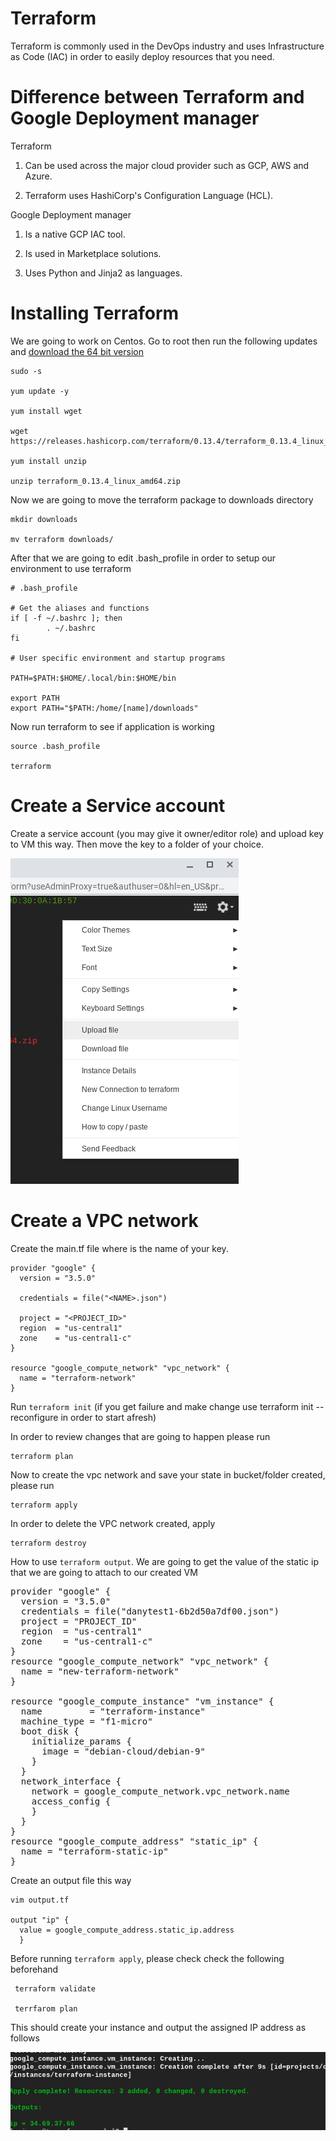 # Terraform

Terraform is commonly used in the DevOps industry and uses Infrastructure as Code (IAC) in order to easily deploy resources that you need.

# Difference between Terraform and Google Deployment manager

Terraform

1. Can be used across the major cloud provider such as GCP, AWS and Azure.

2. Terraform uses HashiCorp's Configuration Language (HCL).

Google Deployment manager

1. Is a native GCP IAC tool.

2. Is used in Marketplace solutions.

3. Uses Python and Jinja2 as languages.


# Installing Terraform

We are going to work on Centos. Go to root then run the following updates and [download the 64 bit version](https://www.terraform.io/downloads.html)

    sudo -s

    yum update -y
    
    yum install wget
    
    wget https://releases.hashicorp.com/terraform/0.13.4/terraform_0.13.4_linux_amd64.zip
    
    yum install unzip
    
    unzip terraform_0.13.4_linux_amd64.zip
    
Now we are going to move the terraform package to downloads directory

    mkdir downloads
    
    mv terraform downloads/
    
After that we are going to edit .bash_profile in order to setup our environment to use terraform

    # .bash_profile

    # Get the aliases and functions
    if [ -f ~/.bashrc ]; then
            . ~/.bashrc
    fi

    # User specific environment and startup programs

    PATH=$PATH:$HOME/.local/bin:$HOME/bin

    export PATH
    export PATH="$PATH:/home/[name]/downloads"
   
Now run terraform to see if application is working

    source .bash_profile
    
    terraform
    
# Create a Service account

Create a service account (you may give it owner/editor role) and upload key to VM this way. Then move the key to a folder of your choice.

![](https://github.com/DanyLan/Terraform/blob/main/Screenshot%202020-10-09%20at%2014.51.44.png)

# Create a VPC network

Create the main.tf file where <name> is the name of your key.

    provider "google" {
      version = "3.5.0"

      credentials = file("<NAME>.json")

      project = "<PROJECT_ID>"
      region  = "us-central1"
      zone    = "us-central1-c"
    }

    resource "google_compute_network" "vpc_network" {
      name = "terraform-network"
    } 
    
Run `terraform init` (if you get failure and make change use terraform init --reconfigure in order to start afresh)

In order to review changes that are going to happen please run 

    terraform plan
    
Now to create the vpc network and save your state in bucket/folder created, please run 

    terraform apply
    
In order to delete the VPC network created, apply

    terraform destroy
    
How to use `terraform output`. We are going to get the value of the static ip that we are going to attach to our created VM

  <pre>provider "google" {
  version = "3.5.0"
  credentials = file("danytest1-6b2d50a7df00.json")
  project = "PROJECT_ID"
  region  = "us-central1"
  zone    = "us-central1-c"
}
resource "google_compute_network" "vpc_network" {
  name = "new-terraform-network"
}

resource "google_compute_instance" "vm_instance" {
  name         = "terraform-instance"
  machine_type = "f1-micro"
  boot_disk {
    initialize_params {
      image = "debian-cloud/debian-9"
    }
  }
  network_interface {
    network = google_compute_network.vpc_network.name
    access_config {
    }
  }
}
resource "google_compute_address" "static_ip" {
  name = "terraform-static-ip"
}</pre>
    
Create an output file this way

    vim output.tf
    
    output "ip" {
      value = google_compute_address.static_ip.address
      }
    
 Before running `terraform apply`, please check check the following beforehand
 
     terraform validate
     
     terrfarom plan
    
 This should create your instance and output the assigned IP address as follows
 
![](https://github.com/DanyLan/Terraform/blob/main/Screenshot%202020-10-19%20at%2017.36.28.png)
 
 
